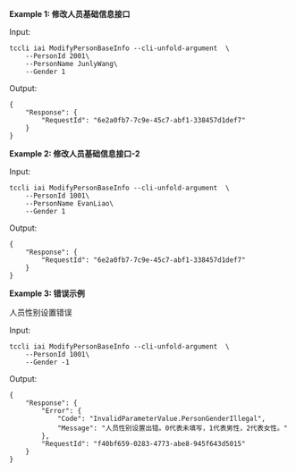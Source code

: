 **Example 1: 修改人员基础信息接口**



Input: 

```
tccli iai ModifyPersonBaseInfo --cli-unfold-argument  \
    --PersonId 2001\
    --PersonName JunlyWang\
    --Gender 1
```

Output: 
```
{
    "Response": {
        "RequestId": "6e2a0fb7-7c9e-45c7-abf1-338457d1def7"
    }
}
```

**Example 2: 修改人员基础信息接口-2**



Input: 

```
tccli iai ModifyPersonBaseInfo --cli-unfold-argument  \
    --PersonId 1001\
    --PersonName EvanLiao\
    --Gender 1
```

Output: 
```
{
    "Response": {
        "RequestId": "6e2a0fb7-7c9e-45c7-abf1-338457d1def7"
    }
}
```

**Example 3: 错误示例**

人员性别设置错误

Input: 

```
tccli iai ModifyPersonBaseInfo --cli-unfold-argument  \
    --PersonId 1001\
    --Gender -1
```

Output: 
```
{
    "Response": {
        "Error": {
            "Code": "InvalidParameterValue.PersonGenderIllegal",
            "Message": "人员性别设置出错。0代表未填写，1代表男性，2代表女性。"
        },
        "RequestId": "f40bf659-0283-4773-abe8-945f643d5015"
    }
}
```

